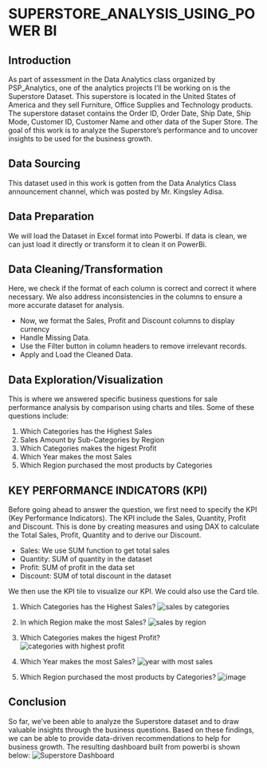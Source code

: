 # SUPERSTORE_ANALYSIS_USING_POWER BI

## Introduction

As part of assessment in the Data Analytics class organized by PSP_Analytics, one of the analytics projects I’ll be working on is the Superstore Dataset. This superstore is located in the United States of America and they sell Furniture, Office Supplies and Technology products. The superstore dataset contains the Order ID,	Order Date,	Ship Date,	Ship Mode,	Customer ID,	Customer Name and other data of the Super Store. The goal of this work is to analyze the Superstore’s performance and to uncover insights to be used for the business growth.

## Data Sourcing

This dataset used in this work is gotten from the Data Analytics Class announcement channel, which was posted by Mr. Kingsley Adisa.

## Data Preparation

We will load the Dataset in Excel format into Powerbi. If data is clean, we can just load it directly or transform it to clean it on PowerBi.

## Data Cleaning/Transformation

Here, we check if the format of each column is correct and correct it where necessary. We also address inconsistencies in the columns to ensure a more accurate dataset for analysis. 
  - Now, we format the Sales, Profit and Discount columns to display currency
  - Handle Missing Data.
  - Use the Filter button in column headers to remove irrelevant records.
  - Apply and Load the Cleaned Data.
    
## Data Exploration/Visualization

This is where we answered specific business questions for sale performance analysis by comparison using charts and tiles. Some of these questions include:
  1. Which Categories has the Highest Sales
  2. Sales Amount by Sub-Categories by Region
  3. Which Categories makes the higest Profit
  4. Which Year makes the most Sales
  5. Which Region purchased the most products by Categories
     
 ## KEY PERFORMANCE INDICATORS (KPI)
 
Before going ahead to answer the question, we first need to specify the KPI (Key Performance Indicators). The KPI include the Sales, Quantity, Profit and Discount. This is done by creating measures and using DAX to calculate the Total Sales, Profit, Quantity and to derive our Discount.
  - Sales: We use SUM function to get total sales
  - Quantity: SUM of quantity in the dataset
  - Profit: SUM of profit in the data set
  - Discount: SUM of total discount in the dataset
    
We then use the KPI tile to visualize our KPI. We could also use the Card tile.
  1. Which Categories has the Highest Sales?
      ![sales by categories](https://github.com/user-attachments/assets/f1a49c72-6406-405b-903b-d4c0921db3bc)

  2. In which Region make the most Sales?
       ![sales by region](https://github.com/user-attachments/assets/43b61d2d-4fcd-43d8-83d7-17ddc921d1c2)

  3. Which Categories makes the higest Profit?
       ![categories with highest profit](https://github.com/user-attachments/assets/29decb1e-02aa-4145-86cc-a5b7a0b5cfae)

  4. Which Year makes the most Sales?
       ![year with most sales](https://github.com/user-attachments/assets/7fcbab09-dec5-4bd0-ae70-1d0b49fca8ec)

  5. Which Region purchased the most products by Categories?
        ![image](https://github.com/user-attachments/assets/8d0f467d-aabe-41e3-bab4-06763d035b66)

     
## Conclusion
So far, we’ve been able to analyze the Superstore dataset and to draw valuable insights through the business questions. Based on these findings, we can be able to provide data-driven recommendations to help for business growth. The resulting dashboard built from powerbi is shown below:
![Superstore Dashboard](https://github.com/user-attachments/assets/9117f41a-8cdb-4500-b88a-48d65bf10dee)
